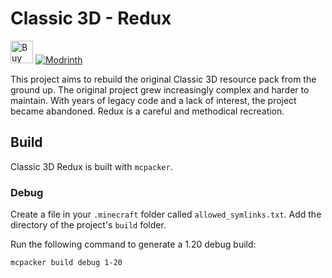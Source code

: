 # Classic 3D - Redux

<a href='https://ko-fi.com/P5P5KH154' target='_blank'><img height='36' style='border:0px;height:36px;' src='https://storage.ko-fi.com/cdn/kofi3.png?v=3' border='0' alt='Buy Me a Coffee at ko-fi.com' /></a>
[![Modrinth](https://img.shields.io/modrinth/dt/FRSckbRo)](https://modrinth.com/resourcepack/FRSckbRo "Modrinth")

This project aims to rebuild the original Classic 3D resource pack from the ground up.
The original project grew increasingly complex and harder to maintain.
With years of legacy code and a lack of interest, the project became abandoned.
Redux is a careful and methodical recreation.

## Build

Classic 3D Redux is built with `mcpacker`.

### Debug

Create a file in your `.minecraft` folder called `allowed_symlinks.txt`. Add the directory of the project's `build` folder.

Run the following command to generate a 1.20 debug build:

```sh
mcpacker build debug 1-20
```
